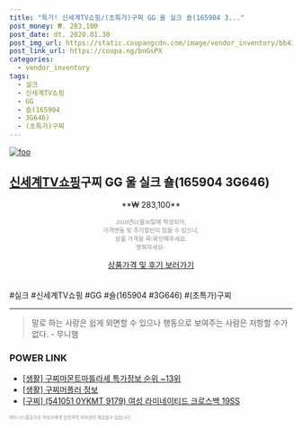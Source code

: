 ```yaml
--- 
title: "특가! 신세계TV쇼핑/(초특가)구찌 GG 울 실크 숄(165904 3..." 
post_money: ₩. 283,100 
post_date: dt. 2020.01.30 
post_img_url: https://static.coupangcdn.com/image/vendor_inventory/bb43/c266549466a72c4ed53cb8c2b1bb8ab0b03577fe2d6b78fc13e894fc6fa3.jpg 
post_link_url: https://coupa.ng/bnGsPX 
categories: 
  - vendor_inventory 
tags: 
  - 실크 
  - 신세계TV쇼핑 
  - GG 
  - 숄(165904 
  - 3G646) 
  - (초특가)구찌 
--- 
```

[![foo](https://static.coupangcdn.com/image/vendor_inventory/bb43/c266549466a72c4ed53cb8c2b1bb8ab0b03577fe2d6b78fc13e894fc6fa3.jpg)](https://coupa.ng/bnGsPX) 

## [신세계TV쇼핑](초특가)구찌 GG 울 실크 숄(165904 3G646) 
<p style="text-align: center;">**₩ 283,100**</p> 
<p style="text-align: center;"><span style="color: #898c8f; font-family: Georgia,Times,serif; font-size: 0.75em;">2020년01월30일에 작성되어, <br>가격변동 및 추가할인이 있을 수 있으니,<br> 상품 가격을 꼭!확인해주세요.<br>행복하세요~</span> 
</p>	 
<div markdown="0" style="text-align: center;"><a href="https://coupa.ng/bnGsPX" class="btn btn--success">상품가격 및 후기 보러가기</a></div> 
<br><br> 
  #실크 #신세계TV쇼핑 #GG #숄(165904 #3G646) #(초특가)구찌 
<hr> 

> 말로 하는 사랑은 쉽게 외면할 수 있으나 행동으로 보여주는 사람은 저항할 수가 없다. - 무니햄 


### POWER LINK

* <a href="https://blog.naver.com/sakai111/221778270041" target="_blank"> [생활] 구찌마몬트마틀라세 특가정보 순위 ~13위</a>
* <a href="https://blog.naver.com/sakai111/221757580916" target="_blank"> [생활] 구찌머플러 정보 </a>
* <a href="https://blog.naver.com/sakai111/221783858243" target="_blank">[구찌] (541051 0YKMT 9179) 여성 라미네이티드 크로스백 19SS</a>

<span style="color: #898c8f; font-family: Georgia,Times,serif; font-size: 0.55em;">파트너스활동으로 작성자에게 일정액의 커미션이 제공될수 있습니다.</span> 
